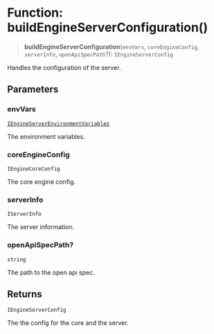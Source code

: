 # Function: buildEngineServerConfiguration()

> **buildEngineServerConfiguration**(`envVars`, `coreEngineConfig`, `serverInfo`, `openApiSpecPath`?): `IEngineServerConfig`

Handles the configuration of the server.

## Parameters

### envVars

[`IEngineServerEnvironmentVariables`](../interfaces/IEngineServerEnvironmentVariables.md)

The environment variables.

### coreEngineConfig

`IEngineCoreConfig`

The core engine config.

### serverInfo

`IServerInfo`

The server information.

### openApiSpecPath?

`string`

The path to the open api spec.

## Returns

`IEngineServerConfig`

The the config for the core and the server.
